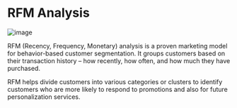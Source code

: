 # RFM Analysis

![image](https://github.com/user-attachments/assets/3a8e3751-9e8a-4ff2-a5ea-be21f1e783b7)


RFM (Recency, Frequency, Monetary) analysis is a proven marketing model for behavior-based customer segmentation. It groups customers based on their transaction history – how recently, how often, and how much they have purchased.

RFM helps divide customers into various categories or clusters to identify customers who are more likely to respond to promotions and also for future personalization services.
